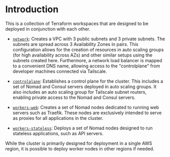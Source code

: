 # Introduction

This is a collection of Terraform workspaces that are designed to be deployed in conjunction with each other. 

- [`network`](./network/): Creates a VPC with 3 public subnets and 3 private subnets. The subnets are spread across 3 Availability Zones in pairs. This configuration allows for the creation of resources in auto scaling groups (for high availability across AZs) and other similar setups using the subnets created here. Furthermore, a network load balancer is mapped to a convenient DNS name, allowing access to the "controlplane" from developer machines connected via Tailscale.

- [`controlplane`](./controlplane/): Establishes a control plane for the cluster. This includes a set of Nomad and Consul servers deployed in auto scaling groups. It also includes an auto scaling group for Tailscale subnet routers, enabling private access to the Nomad and Consul servers.

- [`workers-web`](./workers-web/): Creates a set of Nomad nodes dedicated to running web servers such as Traefik. These nodes are exclusively intended to serve as proxies for all applications in the cluster.

- [`workers-stateless`](./workers-stateless/): Deploys a set of Nomad nodes designed to run stateless applications, such as API servers.

While the cluster is primarily designed for deployment in a single AWS region, it is possible to deploy worker nodes in other regions if needed.
